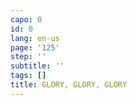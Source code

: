 ```yaml
---
capo: 0
id: 0
lang: en-us
page: '125'
step: ''
subtitle: ''
tags: []
title: GLORY, GLORY, GLORY
---
```

